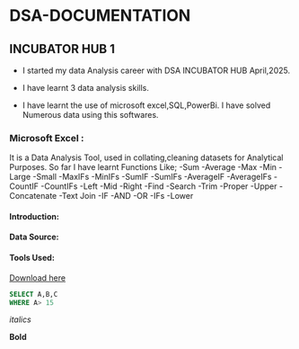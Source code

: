 # DSA-DOCUMENTATION
## INCUBATOR HUB 1     
- I started my data Analysis career with DSA INCUBATOR HUB April,2025.
- I have learnt 3 data analysis skills.


- I have learnt the use of microsoft excel,SQL,PowerBi.
I have solved Numerous data using this softwares.

### Microsoft Excel :

It is a Data Analysis Tool, used in collating,cleaning datasets for Analytical Purposes.
So far I have learnt Functions Like;
  -Sum
  -Average
  -Max
  -Min
  -Large
  -Small
  -MaxIFs
  -MinIFs
  -SumIF
  -SumIFs
  -AverageIF
  -AverageIFs
  -CountIF
  -CountIFs
  -Left
  -Mid
  -Right
  -Find
  -Search
  -Trim 
  -Proper
  -Upper
  -Concatenate
  -Text Join
  -IF
  -AND
  -OR
  -IFs
  -Lower

#### Introduction:

#### Data Source:

#### Tools Used:

[Download here](https://www.microsoft.com)

```` SQL
SELECT A,B,C
WHERE A> 15

````

*italics*

**Bold**
